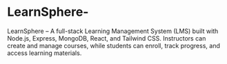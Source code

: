 # LearnSphere-
LearnSphere – A full-stack Learning Management System (LMS) built with Node.js, Express, MongoDB, React, and Tailwind CSS. Instructors can create and manage courses, while students can enroll, track progress, and access learning materials.
